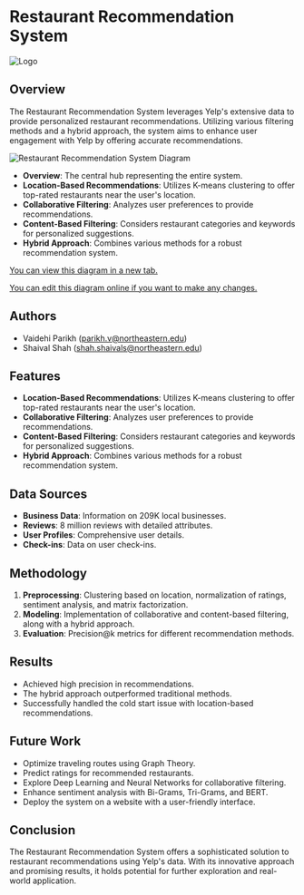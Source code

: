 # Restaurant Recommendation System

![Logo]()

## Overview
The Restaurant Recommendation System leverages Yelp's extensive data to provide personalized restaurant recommendations. Utilizing various filtering methods and a hybrid approach, the system aims to enhance user engagement with Yelp by offering accurate recommendations.

![Restaurant Recommendation System Diagram](https://showme.redstarplugin.com/d/p1FLYIEE)

- **Overview**: The central hub representing the entire system.
- **Location-Based Recommendations**: Utilizes K-means clustering to offer top-rated restaurants near the user's location.
- **Collaborative Filtering**: Analyzes user preferences to provide recommendations.
- **Content-Based Filtering**: Considers restaurant categories and keywords for personalized suggestions.
- **Hybrid Approach**: Combines various methods for a robust recommendation system.

[You can view this diagram in a new tab.](https://showme.redstarplugin.com/d/p1FLYIEE)

[You can edit this diagram online if you want to make any changes.](https://showme.redstarplugin.com/s/pNE1V3fR)

## Authors
- Vaidehi Parikh (parikh.v@northeastern.edu)
- Shaival Shah (shah.shaivals@northeastern.edu)

## Features
- **Location-Based Recommendations**: Utilizes K-means clustering to offer top-rated restaurants near the user's location.
- **Collaborative Filtering**: Analyzes user preferences to provide recommendations.
- **Content-Based Filtering**: Considers restaurant categories and keywords for personalized suggestions.
- **Hybrid Approach**: Combines various methods for a robust recommendation system.

## Data Sources
- **Business Data**: Information on 209K local businesses.
- **Reviews**: 8 million reviews with detailed attributes.
- **User Profiles**: Comprehensive user details.
- **Check-ins**: Data on user check-ins.

## Methodology
1. **Preprocessing**: Clustering based on location, normalization of ratings, sentiment analysis, and matrix factorization.
2. **Modeling**: Implementation of collaborative and content-based filtering, along with a hybrid approach.
3. **Evaluation**: Precision@k metrics for different recommendation methods.

## Results
- Achieved high precision in recommendations.
- The hybrid approach outperformed traditional methods.
- Successfully handled the cold start issue with location-based recommendations.

## Future Work
- Optimize traveling routes using Graph Theory.
- Predict ratings for recommended restaurants.
- Explore Deep Learning and Neural Networks for collaborative filtering.
- Enhance sentiment analysis with Bi-Grams, Tri-Grams, and BERT.
- Deploy the system on a website with a user-friendly interface.

## Conclusion
The Restaurant Recommendation System offers a sophisticated solution to restaurant recommendations using Yelp's data. With its innovative approach and promising results, it holds potential for further exploration and real-world application.
